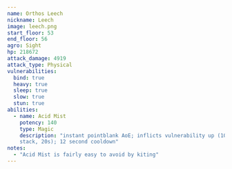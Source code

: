 ```yaml
---
name: Orthos Leech
nickname: Leech
image: leech.png
start_floor: 53
end_floor: 56
agro: Sight
hp: 218672
attack_damage: 4919
attack_type: Physical
vulnerabilities:
  bind: true
  heavy: true
  sleep: true
  slow: true
  stun: true
abilities:
  - name: Acid Mist
    potency: 140
    type: Magic
    description: "instant pointblank AoE; inflicts vulnerability up (10% per
    stack, 20s); 12 second cooldown"
notes:
  - "Acid Mist is fairly easy to avoid by kiting"
---
```

